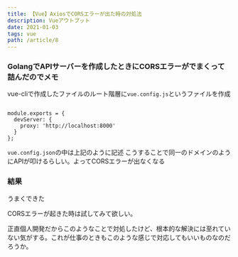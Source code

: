 ```yaml
---
title: 【Vue】AxiosでCORSエラーが出た時の対処法
description: Vueアウトプット
date: 2021-01-03
tags: vue
path: /article/8
---
```

### GolangでAPIサーバーを作成したときにCORSエラーがでまくって詰んだのでメモ

vue-cliで作成したファイルのルート階層に`vue.config.js`というファイルを作成

```

module.exports = {
  devServer: {
    proxy: 'http://localhost:8000'
  }
};
```

`vue.config.json`の中は上記のように記述
こうすることで同一のドメインのようにAPIが叩けるらしい。よってCORSエラーが出なくなる

### 結果
うまくできた

CORSエラーが起きた時は試してみて欲しい。

正直個人開発だからこのようなことで対処したけど、根本的な解決には至れていない気がする。これが仕事のときもこのような感じで対応してもいいものなのだろうか。

